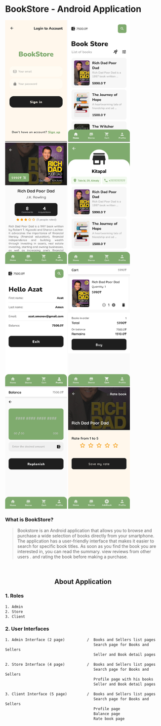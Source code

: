 # BookStore - Android Application

<img src="https://github.com/azikkw/BookStore/blob/main/previews/SignIn.jpg" width="200"> <img src="https://github.com/azikkw/BookStore/blob/main/previews/HomePage.jpg" width="200"> <img src="https://github.com/azikkw/BookStore/blob/main/previews/BookPage.jpg" width="200"> <img src="https://github.com/azikkw/BookStore/blob/main/previews/StorePage.jpg" width="200"> <img src="https://github.com/azikkw/BookStore/blob/main/previews/Profile.jpg" width="200"> <img src="https://github.com/azikkw/BookStore/blob/main/previews/Cart.jpg" width="200"> <img src="https://github.com/azikkw/BookStore/blob/main/previews/Balance.jpg" width="200"> <img src="https://github.com/azikkw/BookStore/blob/main/previews/RateBook.jpg" width="200">

### What is BookStore?
> Bookstore is an Android application that allows you to browse and purchase a wide selection of books directly from your smartphone. The application has a user-friendly interface that makes it easier to search for specific book titles. As soon as you find the book you are interested in, you can read the summary. view reviews from other users . and rating the book before making a purchase.
  
⠀  
<h2 align="center">About Application</h2>

### 1. Roles
  
    1. Admin
    2. Store
    3. Client

### 2. User Interfaces
  
    1. Admin Interface (2 page)          /  Books and Sellers list pages
                                            Search page for Books and Sellers
                                            Seller and Book detail pages
                                           
    2. Store Interface (4 page)          /  Books and Sellers list pages
                                            Search page for Books and Sellers
                                            Profile page with his books
                                            Seller and Book detail pages
    
    3. Client Interface (5 page)         /  Books and Sellers list pages
                                            Search page for Books and Sellers
                                            Profile page
                                            Balance page
                                            Rate book page
                                            
    
